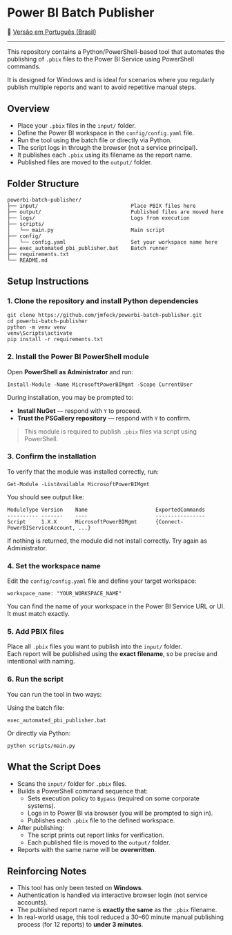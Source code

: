 # Power BI Batch Publisher

📘 [Versão em Português (Brasil)](README.pt-br.md)

---

This repository contains a Python/PowerShell-based tool that automates the publishing of `.pbix` files to the Power BI Service using PowerShell commands.

It is designed for Windows and is ideal for scenarios where you regularly publish multiple reports and want to avoid repetitive manual steps.

## Overview

- Place your `.pbix` files in the `input/` folder.
- Define the Power BI workspace in the `config/config.yaml` file.
- Run the tool using the batch file or directly via Python.
- The script logs in through the browser (not a service principal).
- It publishes each `.pbix` using its filename as the report name.
- Published files are moved to the `output/` folder.

## Folder Structure

    powerbi-batch-publisher/
    ├── input/                              Place PBIX files here
    ├── output/                             Published files are moved here
    ├── logs/                               Logs from execution
    ├── scripts/
    │   └── main.py                         Main script
    ├── config/
    │   └── config.yaml                     Set your workspace name here
    ├── exec_automated_pbi_publisher.bat    Batch runner
    ├── requirements.txt
    └── README.md

## Setup Instructions

### 1. Clone the repository and install Python dependencies

    git clone https://github.com/jmfeck/powerbi-batch-publisher.git
    cd powerbi-batch-publisher
    python -m venv venv
    venv\Scripts\activate
    pip install -r requirements.txt

### 2. Install the Power BI PowerShell module

Open **PowerShell as Administrator** and run:

    Install-Module -Name MicrosoftPowerBIMgmt -Scope CurrentUser

During installation, you may be prompted to:

- **Install NuGet** — respond with `Y` to proceed.
- **Trust the PSGallery repository** — respond with `Y` to confirm.

> This module is required to publish `.pbix` files via script using PowerShell.

### 3. Confirm the installation

To verify that the module was installed correctly, run:

    Get-Module -ListAvailable MicrosoftPowerBIMgmt

You should see output like:

    ModuleType Version    Name                      ExportedCommands
    ---------- -------    ----                      ----------------
    Script     1.X.X      MicrosoftPowerBIMgmt      {Connect-PowerBIServiceAccount, ...}

If nothing is returned, the module did not install correctly. Try again as Administrator.

### 4. Set the workspace name

Edit the `config/config.yaml` file and define your target workspace:

    workspace_name: "YOUR_WORKSPACE_NAME"

You can find the name of your workspace in the Power BI Service URL or UI. It must match exactly.

### 5. Add PBIX files

Place all `.pbix` files you want to publish into the `input/` folder.  
Each report will be published using the **exact filename**, so be precise and intentional with naming.

### 6. Run the script

You can run the tool in two ways:

Using the batch file:

    exec_automated_pbi_publisher.bat

Or directly via Python:

    python scripts/main.py

## What the Script Does

- Scans the `input/` folder for `.pbix` files.
- Builds a PowerShell command sequence that:
  - Sets execution policy to `Bypass` (required on some corporate systems).
  - Logs in to Power BI via browser (you will be prompted to sign in).
  - Publishes each `.pbix` file to the defined workspace.
- After publishing:
  - The script prints out report links for verification.
  - Each published file is moved to the `output/` folder.
- Reports with the same name will be **overwritten**.

## Reinforcing Notes

- This tool has only been tested on **Windows**.
- Authentication is handled via interactive browser login (not service accounts).
- The published report name is **exactly the same** as the `.pbix` filename.
- In real-world usage, this tool reduced a 30–60 minute manual publishing process (for 12 reports) to **under 3 minutes**.
